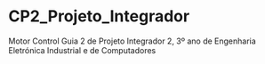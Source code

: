 # CP2_Projeto_Integrador
Motor Control
Guia 2 de Projeto Integrador 2, 3º ano de Engenharia Eletrónica Industrial e de Computadores
